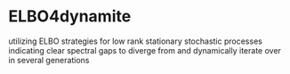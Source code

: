 # ELBO4dynamite
utilizing ELBO strategies for low rank stationary stochastic processes indicating clear spectral gaps to diverge from and dynamically iterate over in several generations
